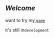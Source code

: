## _Welcome_


want to try my<a href="Zombies...WE-GOT-EM"> `game` </a>

it's still in`development`
